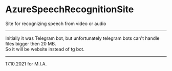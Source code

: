 # AzureSpeechRecognitionSite
Site for recognizing speech from video or audio  

--------------
Initially it was Telegram bot, but unfortunately telegram bots can't handle files bigger then 20 MB.  
So it will be website instead of tg bot.



-----------
17.10.2021 for M.I.A.
